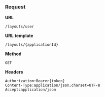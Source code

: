 ### Request

**URL**

`/layouts/user`

**URL template**

`/layouts/{applicationId}`

**Method**

`GET`

**Headers**

`Authorization:Bearer{token}`  
`Content-Type:application/json;charset=UTF-8`  
`Accept:application/json`  
